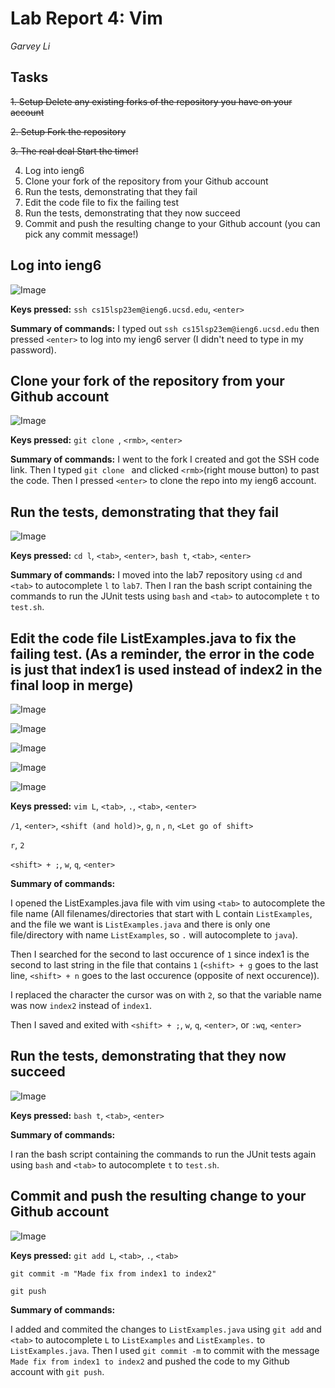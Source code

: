 # Lab Report 4: Vim

*Garvey Li*

## Tasks

~~1. Setup Delete any existing forks of the repository you have on your account~~

~~2. Setup Fork the repository~~

~~3. The real deal Start the timer!~~

4. Log into ieng6
5. Clone your fork of the repository from your Github account
6. Run the tests, demonstrating that they fail
7. Edit the code file to fix the failing test
8. Run the tests, demonstrating that they now succeed
9. Commit and push the resulting change to your Github account (you can pick any commit message!)



## Log into ieng6
   
![Image](lab4_images/ssh.PNG)

**Keys pressed:** 
`ssh cs15lsp23em@ieng6.ucsd.edu`, `<enter>`


**Summary of commands:**
I typed out `ssh cs15lsp23em@ieng6.ucsd.edu` then pressed `<enter>` to log into my ieng6 server (I didn't need to type in my password).

## Clone your fork of the repository from your Github account
   
![Image](lab4_images/clone.PNG)

**Keys pressed:** 
`git clone `, `<rmb>`, `<enter>`

**Summary of commands:**
I went to the fork I created and got the SSH code link. Then I typed `git clone ` and clicked `<rmb>`(right mouse button) to past the code. Then I pressed `<enter>` to clone the repo into my ieng6 account.

## Run the tests, demonstrating that they fail

![Image](lab4_images/cdbash.PNG)

**Keys pressed:** 
`cd l`, `<tab>`, `<enter>`, `bash t`, `<tab>`, `<enter>`

**Summary of commands:**
I moved into the lab7 repository using `cd` and `<tab>` to autocomplete `l` to `lab7`. Then I ran the bash script containing the commands to run the JUnit tests using `bash` and `<tab>` to autocomplete `t` to `test.sh`.

## Edit the code file ListExamples.java to fix the failing test. (As a reminder, the error in the code is just that index1 is used instead of index2 in the final loop in merge)

![Image](lab4_images/vim.PNG)

![Image](lab4_images/search.PNG)

![Image](lab4_images/found.PNG)

![Image](lab4_images/rep2.PNG)

![Image](lab4_images/saveexit.PNG)


**Keys pressed:** 
`vim L`, `<tab>`, `.`, `<tab>`, `<enter>`

`/1`, `<enter>`, `<shift (and hold)>`, `g`, `n` , `n`, `<Let go of shift>`

`r`, `2`

`<shift> + ;`, `w`, `q`, `<enter>`


**Summary of commands:**

I opened the ListExamples.java file with vim using `<tab>` to autocomplete the file name (All filenames/directories that start with L contain `ListExamples`, and the file we want is `ListExamples.java` and there is only one file/directory with name `ListExamples`, so `.` will autocomplete to `java`). 

Then I searched for the second to last occurence of `1` since index1 is the second to last string in the file that contains `1` (`<shift> + g` goes to the last line, `<shift> + n` goes to the last occurence (opposite of next occurence)).

I replaced the character the cursor was on with `2`, so that the variable name was now `index2` instead of `index1`.

Then I saved and exited with `<shift> + ;`, `w`, `q`, `<enter>`, or `:wq`, `<enter>`

## Run the tests, demonstrating that they now succeed

![Image](lab4_images/testfix.PNG)

**Keys pressed:**
`bash t`, `<tab>`, `<enter>`

**Summary of commands:**

I ran the bash script containing the commands to run the JUnit tests again using `bash` and `<tab>` to autocomplete `t` to `test.sh`.

## Commit and push the resulting change to your Github account

![Image](lab4_images/commitpush.PNG)

**Keys pressed:**
`git add L`, `<tab>`, `.`, `<tab>`

`git commit -m "Made fix from index1 to index2"`

`git push`

**Summary of commands:**

I added and commited the changes to `ListExamples.java` using `git add` and `<tab>` to autocomplete `L` to `ListExamples` and `ListExamples.` to `ListExamples.java`. Then I used `git commit -m` to commit with the message `Made fix from index1 to index2` and pushed the code to my Github account with `git push`.